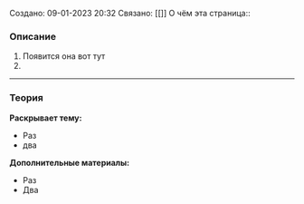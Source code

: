 Создано: 09-01-2023 20:32
Связано: [[]]
О чём эта страница::

### Описание
1. Появится она вот тут
2. 
__________
### Теория

**Раскрывает тему:**
- Раз
- два

**Дополнительные материалы:**
- Раз
- Два